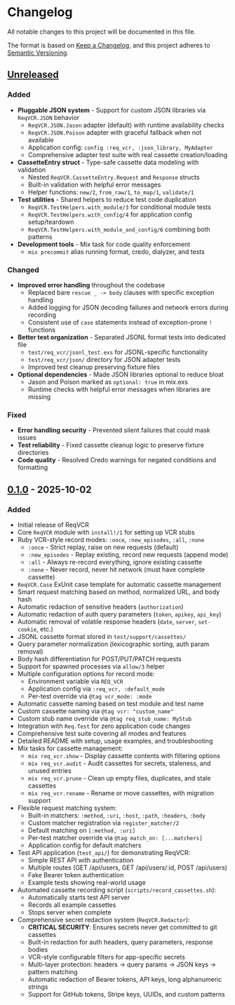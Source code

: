 # Changelog

All notable changes to this project will be documented in this file.

The format is based on [Keep a Changelog](https://keepachangelog.com/en/1.0.0/),
and this project adheres to [Semantic Versioning](https://semver.org/spec/v2.0.0.html).

## [Unreleased]

### Added
- **Pluggable JSON system** - Support for custom JSON libraries via `ReqVCR.JSON` behavior
  - `ReqVCR.JSON.Jason` adapter (default) with runtime availability checks
  - `ReqVCR.JSON.Poison` adapter with graceful fallback when not available
  - Application config: `config :req_vcr, :json_library, MyAdapter`
  - Comprehensive adapter test suite with real cassette creation/loading
- **CassetteEntry struct** - Type-safe cassette data modeling with validation
  - Nested `ReqVCR.CassetteEntry.Request` and `Response` structs
  - Built-in validation with helpful error messages
  - Helper functions: `new/2`, `from_raw/1`, `to_map/1`, `validate/1`
- **Test utilities** - Shared helpers to reduce test code duplication
  - `ReqVCR.TestHelpers.with_module/3` for conditional module tests
  - `ReqVCR.TestHelpers.with_config/4` for application config setup/teardown
  - `ReqVCR.TestHelpers.with_module_and_config/6` combining both patterns
- **Development tools** - Mix task for code quality enforcement
  - `mix precommit` alias running format, credo, dialyzer, and tests

### Changed
- **Improved error handling** throughout the codebase
  - Replaced bare `rescue _ -> body` clauses with specific exception handling
  - Added logging for JSON decoding failures and network errors during recording
  - Consistent use of `case` statements instead of exception-prone `!` functions
- **Better test organization** - Separated JSONL format tests into dedicated file
  - `test/req_vcr/jsonl_test.exs` for JSONL-specific functionality
  - `test/req_vcr/json/` directory for JSON adapter tests
  - Improved test cleanup preserving fixture files
- **Optional dependencies** - Made JSON libraries optional to reduce bloat
  - Jason and Poison marked as `optional: true` in mix.exs
  - Runtime checks with helpful error messages when libraries are missing

### Fixed
- **Error handling security** - Prevented silent failures that could mask issues
- **Test reliability** - Fixed cassette cleanup logic to preserve fixture directories
- **Code quality** - Resolved Credo warnings for negated conditions and formatting

## [0.1.0] - 2025-10-02

### Added
- Initial release of ReqVCR
- Core `ReqVCR` module with `install!/1` for setting up VCR stubs
- Ruby VCR-style record modes: `:once`, `:new_episodes`, `:all`, `:none`
  - `:once` - Strict replay, raise on new requests (default)
  - `:new_episodes` - Replay existing, record new requests (append mode)
  - `:all` - Always re-record everything, ignore existing cassette
  - `:none` - Never record, never hit network (must have complete cassette)
- `ReqVCR.Case` ExUnit case template for automatic cassette management
- Smart request matching based on method, normalized URL, and body hash
- Automatic redaction of sensitive headers (`authorization`)
- Automatic redaction of auth query parameters (`token`, `apikey`, `api_key`)
- Automatic removal of volatile response headers (`date`, `server`, `set-cookie`, etc.)
- JSONL cassette format stored in `test/support/cassettes/`
- Query parameter normalization (lexicographic sorting, auth param removal)
- Body hash differentiation for POST/PUT/PATCH requests
- Support for spawned processes via `allow/3` helper
- Multiple configuration options for record mode:
  - Environment variable via `REQ_VCR`
  - Application config via `:req_vcr, :default_mode`
  - Per-test override via `@tag vcr_mode: :mode`
- Automatic cassette naming based on test module and test name
- Custom cassette naming via `@tag vcr: "custom_name"`
- Custom stub name override via `@tag req_stub_name: MyStub`
- Integration with `Req.Test` for zero application code changes
- Comprehensive test suite covering all modes and features
- Detailed README with setup, usage examples, and troubleshooting
- Mix tasks for cassette management:
  - `mix req_vcr.show` - Display cassette contents with filtering options
  - `mix req_vcr.audit` - Audit cassettes for secrets, staleness, and unused entries
  - `mix req_vcr.prune` - Clean up empty files, duplicates, and stale cassettes
  - `mix req_vcr.rename` - Rename or move cassettes, with migration support
- Flexible request matching system:
  - Built-in matchers: `:method`, `:uri`, `:host`, `:path`, `:headers`, `:body`
  - Custom matcher registration via `register_matcher/2`
  - Default matching on `[:method, :uri]`
  - Per-test matcher override via `@tag match_on: [...matchers]`
  - Application config for default matchers
- Test API application (`test_api/`) for demonstrating ReqVCR:
  - Simple REST API with authentication
  - Multiple routes (GET /api/users, GET /api/users/:id, POST /api/users)
  - Fake Bearer token authentication
  - Example tests showing real-world usage
- Automated cassette recording script (`scripts/record_cassettes.sh`):
  - Automatically starts test API server
  - Records all example cassettes
  - Stops server when complete
- Comprehensive secret redaction system (`ReqVCR.Redactor`):
  - **CRITICAL SECURITY**: Ensures secrets never get committed to git cassettes
  - Built-in redaction for auth headers, query parameters, response bodies
  - VCR-style configurable filters for app-specific secrets
  - Multi-layer protection: headers → query params → JSON keys → pattern matching
  - Automatic redaction of Bearer tokens, API keys, long alphanumeric strings
  - Support for GitHub tokens, Stripe keys, UUIDs, and custom patterns

[Unreleased]: https://github.com/Makesesama/req_vcr/compare/v0.1.0...HEAD
[0.1.0]: https://github.com/Makesesama/req_vcr/releases/tag/v0.1.0

